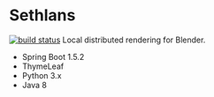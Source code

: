 Sethlans
=======
[![build status](https://gitlab.com/marioestrella/sethlans/badges/master/build.svg)](https://gitlab.com/marioestrella/sethlans/commits/master)
Local distributed rendering for Blender.
 - Spring Boot 1.5.2
 - ThymeLeaf
 - Python 3.x
 - Java 8

